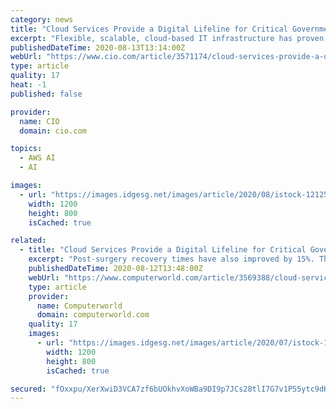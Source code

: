 ```yaml
---
category: news
title: "Cloud Services Provide a Digital Lifeline for Critical Government, Healthcare Sectors"
excerpt: "Flexible, scalable, cloud-based IT infrastructure has proven vital to many software and service providers across Europe, allowing them to maintain communications and delivery of essential services to those in need."
publishedDateTime: 2020-08-13T13:14:00Z
webUrl: "https://www.cio.com/article/3571174/cloud-services-provide-a-digital-lifeline-for-critical-government-healthcare-sectors.html"
type: article
quality: 17
heat: -1
published: false

provider:
  name: CIO
  domain: cio.com

topics:
  - AWS AI
  - AI

images:
  - url: "https://images.idgesg.net/images/article/2020/08/istock-1212511474-100854405-large.jpg"
    width: 1200
    height: 800
    isCached: true

related:
  - title: "Cloud Services Provide a Digital Lifeline for Critical Government, Healthcare Sectors"
    excerpt: "Post-surgery recovery times have also improved by 15%. The Axial3D technology was built using Amazon SageMaker and runs on AWS Cloud, which supplies the compute and intelligence needed to recognize and label every bone, ligament, and blood vessel with a ..."
    publishedDateTime: 2020-08-12T13:48:00Z
    webUrl: "https://www.computerworld.com/article/3569388/cloud-services-provide-a-digital-lifeline-for-critical-government-healthcare-sectors.html"
    type: article
    provider:
      name: Computerworld
      domain: computerworld.com
    quality: 17
    images:
      - url: "https://images.idgesg.net/images/article/2020/07/istock-1212511474-100853331-large.jpg"
        width: 1200
        height: 800
        isCached: true

secured: "fOxxpu/XerXwiD3VCA7zf6bUOkhvXoWBa9DI9p7JCs28tlI7G7v1P55ytc9dKHHpo2w4/x3oGwD0WTTnRFLLz/yFFSffp4lzLRU8ELDXvb8JKpMxlnhaWqulwRol4EkrISQplkoCcUhP+NzypHDLjV7Eo7rx98YVCzhp/1Imt2AGF7wPPHV7ppN2Ul4Q+Qnug0AOSISe1SLFNSwF2x4zjlG4XypHNOER5SQCjBk7Q7bjnMVBukeEqUgw41QYG4bxTSP+PDgWjIL+3jGtUcwNKzUGmvFUilnpRMTZiRRCpoDUiOjo3tkDyS8o54uK9/g0gh8cg1t05DNF1F3YI5i6Sw==;g4qSx6/2c71us+eqtn7Hsw=="
---
```


